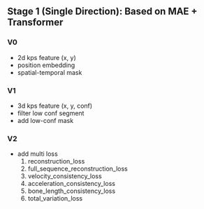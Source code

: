 ## Stage 1 (Single Direction): Based on MAE + Transformer
### V0
* 2d kps feature (x, y)
* position embedding
* spatial-temporal mask
### V1
* 3d kps feature (x, y, conf)
* filter low conf segment
* add low-conf mask
### V2
* add multi loss
  1. reconstruction_loss
  2. full_sequence_reconstruction_loss
  3. velocity_consistency_loss
  4. acceleration_consistency_loss
  5. bone_length_consistency_loss
  6. total_variation_loss 